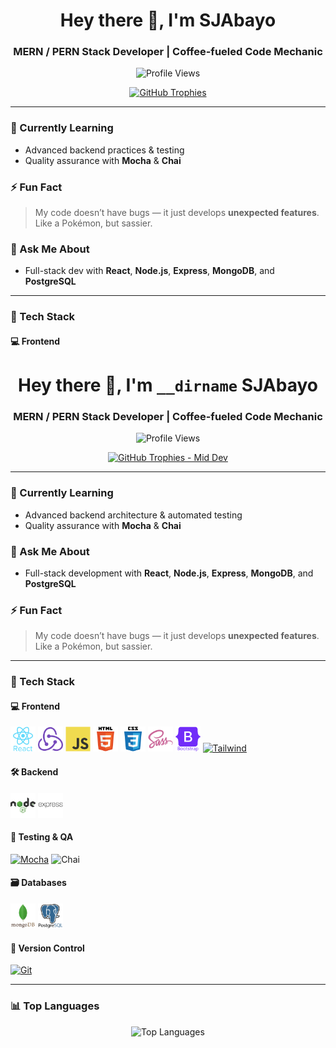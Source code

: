<h1 align="center">Hey there 👋, I'm  SJAbayo</h1>
<h3 align="center">MERN / PERN Stack Developer | Coffee-fueled Code Mechanic</h3>

<p align="center">
  <img src="https://komarev.com/ghpvc/?username=abayo-ui&label=Profile%20views&color=0e75b6&style=flat" alt="Profile Views" />
</p>

<p align="center">
  <a href="https://github.com/ryo-ma/github-profile-trophy">
    <img src="https://github-profile-trophy.vercel.app/?username=abayo-ui&theme=algolia&margin-w=15&margin-h=15" alt="GitHub Trophies" />
  </a>
</p>

---

### 🌱 Currently Learning
- Advanced backend practices & testing
- Quality assurance with **Mocha** & **Chai**

### ⚡ Fun Fact
> My code doesn’t have bugs — it just develops **unexpected features**. Like a Pokémon, but sassier.


### 💬 Ask Me About
- Full-stack dev with **React**, **Node.js**, **Express**, **MongoDB**, and **PostgreSQL**


---

<h3 align="left">🧠 Tech Stack</h3>

#### 💻 Frontend
<p align="left"><h1 align="center">Hey there 👋, I'm <code>__dirname</code> SJAbayo</h1>
<h3 align="center">MERN / PERN Stack Developer | Coffee-fueled Code Mechanic</h3>

<p align="center">
  <img src="https://komarev.com/ghpvc/?username=abayo-ui&label=Profile%20views&color=0e75b6&style=flat" alt="Profile Views" />
</p>

<p align="center">
  <a href="https://github.com/ryo-ma/github-profile-trophy">
    <!-- Edited "Mid Dev" badge text via theme parameter -->
    <img src="https://github-profile-trophy.vercel.app/?username=abayo-ui&theme=algolia&margin-w=15&margin-h=15&rank=mid" alt="GitHub Trophies - Mid Dev" />
  </a>
</p>

---

### 🌱 Currently Learning
- Advanced backend architecture & automated testing
- Quality assurance with **Mocha** & **Chai**

### 💬 Ask Me About
- Full-stack development with **React**, **Node.js**, **Express**, **MongoDB**, and **PostgreSQL**

### ⚡ Fun Fact
> My code doesn’t have bugs — it just develops **unexpected features**. Like a Pokémon, but sassier.

---

<h3 align="left">🧠 Tech Stack</h3>

#### 💻 Frontend
<p align="left">
  <a href="https://reactjs.org/" target="_blank"><img src="https://raw.githubusercontent.com/devicons/devicon/master/icons/react/react-original-wordmark.svg" width="40" height="40" alt="React"/></a>
  <a href="https://redux.js.org" target="_blank"><img src="https://raw.githubusercontent.com/devicons/devicon/master/icons/redux/redux-original.svg" width="40" height="40" alt="Redux"/></a>
  <a href="https://developer.mozilla.org/en-US/docs/Web/JavaScript" target="_blank"><img src="https://raw.githubusercontent.com/devicons/devicon/master/icons/javascript/javascript-original.svg" width="40" height="40" alt="JavaScript"/></a>
  <a href="https://www.w3.org/html/" target="_blank"><img src="https://raw.githubusercontent.com/devicons/devicon/master/icons/html5/html5-original-wordmark.svg" width="40" height="40" alt="HTML"/></a>
  <a href="https://www.w3schools.com/css/" target="_blank"><img src="https://raw.githubusercontent.com/devicons/devicon/master/icons/css3/css3-original-wordmark.svg" width="40" height="40" alt="CSS"/></a>
  <a href="https://sass-lang.com" target="_blank"><img src="https://raw.githubusercontent.com/devicons/devicon/master/icons/sass/sass-original.svg" width="40" height="40" alt="Sass"/></a>
  <a href="https://getbootstrap.com" target="_blank"><img src="https://raw.githubusercontent.com/devicons/devicon/master/icons/bootstrap/bootstrap-plain-wordmark.svg" width="40" height="40" alt="Bootstrap"/></a>
  <a href="https://tailwindcss.com/" target="_blank"><img src="https://www.vectorlogo.zone/logos/tailwindcss/tailwindcss-icon.svg" width="40" height="40" alt="Tailwind"/></a>
</p>

#### 🛠️ Backend
<p align="left">
  <a href="https://nodejs.org" target="_blank"><img src="https://raw.githubusercontent.com/devicons/devicon/master/icons/nodejs/nodejs-original-wordmark.svg" width="40" height="40" alt="NodeJS"/></a>
  <a href="https://expressjs.com" target="_blank"><img src="https://raw.githubusercontent.com/devicons/devicon/master/icons/express/express-original-wordmark.svg" width="40" height="40" alt="Express"/></a>
</p>

#### 🧪 Testing & QA
<p align="left">
  <a href="https://mochajs.org" target="_blank"><img src="https://www.vectorlogo.zone/logos/mochajs/mochajs-icon.svg" width="40" height="40" alt="Mocha"/></a>
  <img src="https://img.shields.io/badge/Chai-assertion-red?logo=chai&logoColor=white&style=flat" alt="Chai" />
</p>

#### 🗃️ Databases
<p align="left">
  <a href="https://www.mongodb.com/" target="_blank"><img src="https://raw.githubusercontent.com/devicons/devicon/master/icons/mongodb/mongodb-original-wordmark.svg" width="40" height="40" alt="MongoDB"/></a>
  <a href="https://www.postgresql.org" target="_blank"><img src="https://raw.githubusercontent.com/devicons/devicon/master/icons/postgresql/postgresql-original-wordmark.svg" width="40" height="40" alt="PostgreSQL"/></a>
</p>

#### 🔧 Version Control
<p align="left">
  <a href="https://git-scm.com/" target="_blank"><img src="https://www.vectorlogo.zone/logos/git-scm/git-scm-icon.svg" width="40" height="40" alt="Git"/></a>
</p>

---

<h3 align="left">📊 Top Languages</h3>
<p align="center">
  <img src="https://github-readme-stats.vercel.app/api/top-langs?username=abayo-ui&show_icons=true&locale=en&layout=compact&theme=radical" alt="Top Languages" />
</p>



<!---
Abayo-UI/Abayo-UI is a ✨ special ✨ repository because its `README.md` (this file) appears on your GitHub profile.
You can click the Preview link to take a look at your changes.
--->
